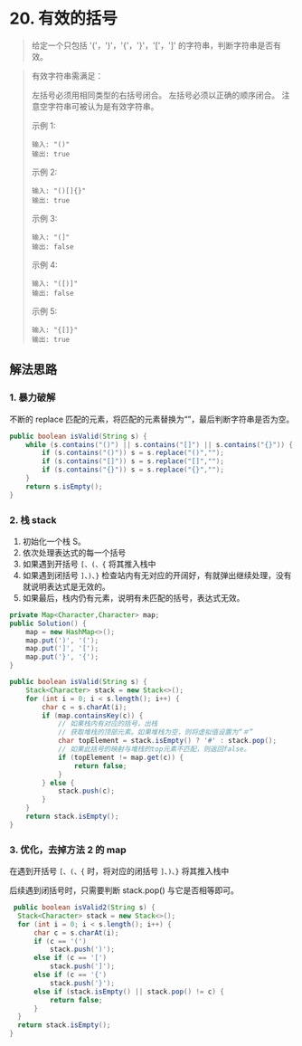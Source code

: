# 20. 有效的括号

> 给定一个只包括 '('，')'，'{'，'}'，'['，']' 的字符串，判断字符串是否有效。

> 有效字符串需满足：
> 
> 左括号必须用相同类型的右括号闭合。
> 左括号必须以正确的顺序闭合。
> 注意空字符串可被认为是有效字符串。
> 
> 示例 1:
> ```
> 输入: "()"
> 输出: true
> ```
> 示例 2:
> ```
> 输入: "()[]{}"
> 输出: true
> ```
> 示例 3:
> ```
> 输入: "(]"
> 输出: false
> ```
> 示例 4:
> ```
> 输入: "([)]"
> 输出: false
> ```
> 示例 5:
> ```
> 输入: "{[]}"
> 输出: true
> ```

## 解法思路

### 1. 暴力破解

不断的 replace 匹配的元素，将匹配的元素替换为“”，最后判断字符串是否为空。

```java
public boolean isValid(String s) {
    while (s.contains("()") || s.contains("[]") || s.contains("{}")) {
        if (s.contains("()")) s = s.replace("()","");
        if (s.contains("[]")) s = s.replace("[]","");
        if (s.contains("{}")) s = s.replace("{}","");
    }
    return s.isEmpty();
}
```

### 2. 栈 stack

1. 初始化一个栈 S。
2. 依次处理表达式的每一个括号
3. 如果遇到开括号 `[、(、{` 将其推入栈中
4. 如果遇到闭括号 `]、)、}` 检查站内有无对应的开阔好，有就弹出继续处理，没有就说明表达式是无效的。
5. 如果最后，栈内仍有元素，说明有未匹配的括号，表达式无效。


```java
private Map<Character,Character> map;
public Solution() {
    map = new HashMap<>();
    map.put(')', '(');
    map.put(']', '[');
    map.put('}', '{');
}

public boolean isValid(String s) {
    Stack<Character> stack = new Stack<>();
    for (int i = 0; i < s.length(); i++) {
        char c = s.charAt(i);
        if (map.containsKey(c)) {
            // 如果栈内有对应的括号，出栈
            // 获取堆栈的顶部元素。如果堆栈为空，则将虚拟值设置为“＃”
            char topElement = stack.isEmpty() ? '#' : stack.pop();
            // 如果此括号的映射与堆栈的top元素不匹配，则返回false。
            if (topElement != map.get(c)) {
                return false;
            }
        } else {
            stack.push(c);
        }
    }
    return stack.isEmpty();
}

```

### 3. 优化，去掉方法 2 的 map

在遇到开括号 `[、(、{` 时，将对应的闭括号 `]、)、}`  将其推入栈中

后续遇到闭括号时，只需要判断 stack.pop() 与它是否相等即可。

```java
 public boolean isValid2(String s) {
  Stack<Character> stack = new Stack<>();
  for (int i = 0; i < s.length(); i++) {
      char c = s.charAt(i);
      if (c == '(')
          stack.push(')');
      else if (c == '[')
          stack.push(']');
      else if (c == '{')
          stack.push('}');
      else if (stack.isEmpty() || stack.pop() != c) {
          return false;
      }
  }
  return stack.isEmpty();
}

```